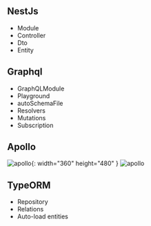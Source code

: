 ## NestJs

- Module
- Controller
- Dto
- Entity

## Graphql

- GraphQLModule
- Playground
- autoSchemaFile
- Resolvers
- Mutations
- Subscription

## Apollo

![apollo](https://www.apollographql.com/docs/apollo-server/ee7fbac9c0ca5b1dd6aef886bb695e63/index-diagram.svg){: width="360" height="480" }
![apollo](https://github.com/rkudryashov/graphql-federation/raw/master/architecture.png)

## TypeORM

- Repository
- Relations
- Auto-load entities
